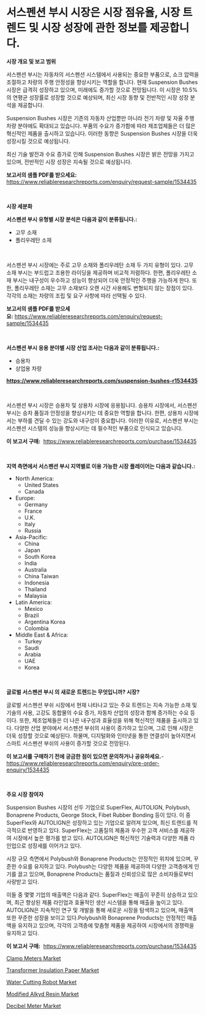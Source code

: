<p><h1>서스펜션 부시 시장은 시장 점유율, 시장 트렌드 및 시장 성장에 관한 정보를 제공합니다.</h1></p><p><strong>시장 개요 및 보고 범위</strong></p>
<p><p>서스펜션 부시는 자동차의 서스펜션 시스템에서 사용되는 중요한 부품으로, 쇼크 압력을 조절하고 차량의 주행 안정성을 향상시키는 역할을 합니다. 현재 Suspension Bushes 시장은 급격히 성장하고 있으며, 미래에도 증가할 것으로 전망됩니다. 이 시장은 10.5%의 연평균 성장률로 성장할 것으로 예상되며, 최신 시장 동향 및 전반적인 시장 성장 분석을 제공합니다.</p><p>Suspension Bushes 시장은 기존의 자동차 산업뿐만 아니라 전기 차량 및 자율 주행 차량 분야에도 확대되고 있습니다. 부품의 수요가 증가함에 따라 제조업체들은 더 많은 혁신적인 제품을 출시하고 있습니다. 이러한 동향은 Suspension Bushes 시장을 더욱 성장시킬 것으로 예상됩니다.</p><p>최신 기술 발전과 수요 증가로 인해 Suspension Bushes 시장은 밝은 전망을 가지고 있으며, 전반적인 시장 성장은 지속될 것으로 예상됩니다.</p></p>
<p><strong>보고서의 샘플 PDF를 받으세요:</strong> <a href="https://www.reliableresearchreports.com/enquiry/request-sample/1534435">https://www.reliableresearchreports.com/enquiry/request-sample/1534435</a></p>
<p>&nbsp;</p>
<p><strong>시장 세분화</strong></p>
<p><strong>서스펜션 부시 유형별 시장 분석은 다음과 같이 분류됩니다.:</strong></p>
<p><ul><li>고무 소재</li><li>폴리우레탄 소재</li></ul></p>
<p>&nbsp;</p>
<p><p>서스펜션 부시 시장에는 주로 고무 소재와 폴리우레탄 소재 두 가지 유형이 있다. 고무 소재 부시는 부드럽고 조용한 라이딩을 제공하며 비교적 저렴하다. 한편, 폴리우레탄 소재 부시는 내구성이 우수하고 성능이 향상되어 더욱 안정적인 주행을 가능하게 한다. 또한, 폴리우레탄 소재는 고무 소재보다 오랜 시간 사용해도 변형되지 않는 장점이 있다. 각각의 소재는 차량의 조립 및 요구 사항에 따라 선택될 수 있다.</p></p>
<p><strong>보고서의 샘플 PDF를 받으세요:</strong>&nbsp;<a href="https://www.reliableresearchreports.com/enquiry/request-sample/1534435">https://www.reliableresearchreports.com/enquiry/request-sample/1534435</a></p>
<p>&nbsp;</p>
<p><strong> 서스펜션 부시 응용 분야별 시장 산업 조사는 다음과 같이 분류됩니다.:</strong></p>
<p><ul><li>승용차</li><li>상업용 차량</li></ul></p>
<p><strong><a href="https://www.reliableresearchreports.com/suspension-bushes-r1534435">https://www.reliableresearchreports.com/suspension-bushes-r1534435</a></strong></p>
<p>&nbsp;</p>
<p><p>서스펜션 부시 시장은 승용차 및 상용차 시장에 응용됩니다. 승용차 시장에서, 서스펜션 부시는 승차 품질과 안정성을 향상시키는 데 중요한 역할을 합니다. 한편, 상용차 시장에서는 부하를 견딜 수 있는 강도와 내구성이 중요합니다. 이러한 이유로, 서스펜션 부시는 서스펜션 시스템의 성능을 향상시키는 데 필수적인 부품으로 인식되고 있습니다.</p></p>
<p><strong>이 보고서 구매:</strong>&nbsp; <a href="https://www.reliableresearchreports.com/purchase/1534435">https://www.reliableresearchreports.com/purchase/1534435</a></p>
<p>&nbsp;</p>
<p><strong>지역 측면에서 서스펜션 부시 지역별로 이용 가능한 시장 플레이어는 다음과 같습니다.:</strong></p>
<p><ul>
    <li>
        North America:
        <ul>
            <li>United States</li>
            <li>Canada</li>
        </ul>
    </li>
    <li>
        Europe:
        <ul>
            <li>Germany</li>
            <li>France</li>
            <li>U.K.</li>
            <li>Italy</li>
            <li>Russia</li>
        </ul>
    </li>
    <li>
        Asia-Pacific:
        <ul>
            <li>China</li>
            <li>Japan</li>
            <li>South Korea</li>
            <li>India</li>
            <li>Australia</li>
            <li>China Taiwan</li>
            <li>Indonesia</li>
            <li>Thailand</li>
            <li>Malaysia</li>
        </ul>
    </li>
    <li>
        Latin America:
        <ul>
            <li>Mexico</li>
            <li>Brazil</li>
            <li>Argentina Korea</li>
            <li>Colombia</li>
        </ul>
    </li>
    <li>
        Middle East & Africa:
        <ul>
            <li>Turkey</li>
            <li>Saudi</li>
            <li>Arabia</li>
            <li>UAE</li>
            <li>Korea</li>
        </ul>
    </li>
    </ul></p>
<p>&nbsp;</p>
<p><strong>글로벌 서스펜션 부시 의 새로운 트렌드는 무엇입니까? 시장?</strong></p>
<p><p>글로벌 서스펜션 부쉬 시장에서 현재 나타나고 있는 주요 트렌드는 지속 가능한 소재 및 기술의 사용, 고강도 동합물의 수요 증가, 자동차 산업의 성장과 함께 증가하는 수요 등이다. 또한, 제조업체들은 더 나은 내구성과 효율성을 위해 혁신적인 제품을 출시하고 있다. 다양한 산업 분야에서 서스펜션 부쉬의 사용이 증가하고 있으며, 그로 인해 시장은 더욱 성장할 것으로 예상된다. 하물며, 디지털화와 인터넷을 통한 연결성이 높아지면서 스마트 서스펜션 부쉬의 사용이 증가할 것으로 전망된다.</p></p>
<p><strong>이 보고서를 구매하기 전에 궁금한 점이 있으면 문의하거나 공유하세요.</strong>- <a href="https://www.reliableresearchreports.com/enquiry/pre-order-enquiry/1534435">https://www.reliableresearchreports.com/enquiry/pre-order-enquiry/1534435</a></p>
<p>&nbsp;</p>
<p><strong>주요 시장 참여자</strong></p>
<p><p>Suspension Bushes 시장의 선두 기업으로 SuperFlex, AUTOLIGN, Polybush, Bonaprene Products, George Stock, Fibet Rubber Bonding 등이 있다. 이 중 SuperFlex와 AUTOLIGN은 성장하고 있는 기업으로 알려져 있으며, 최신 트렌드를 적극적으로 반영하고 있다. SuperFlex는 고품질의 제품과 우수한 고객 서비스를 제공하여 시장에서 높은 평가를 받고 있다. AUTOLIGN은 혁신적인 기술력과 다양한 제품 라인업으로 성장세를 이어가고 있다.</p><p>시장 규모 측면에서 Polybush와 Bonaprene Products는 안정적인 위치에 있으며, 꾸준한 수요를 유지하고 있다. Polybush는 다양한 제품을 제공하여 다양한 고객층에게 인기를 끌고 있으며, Bonaprene Products는 품질과 신뢰성으로 많은 소비자들로부터 사랑받고 있다.</p><p>이들 중 몇몇 기업의 매출액은 다음과 같다. SuperFlex는 매출이 꾸준히 상승하고 있으며, 최근 향상된 제품 라인업과 효율적인 생산 시스템을 통해 매출을 높이고 있다. AUTOLIGN은 지속적인 연구 및 개발을 통해 새로운 시장을 탐색하고 있으며, 매출액 또한 꾸준한 성장을 보이고 있다.Polybush와 Bonaprene Products는 안정적인 매출액을 유지하고 있으며, 각각의 고객층에 맞춤형 제품을 제공하여 시장에서의 경쟁력을 유지하고 있다.</p></p>
<p><strong>이 보고서 구매:</strong>&nbsp;&nbsp;<a href="https://www.reliableresearchreports.com/purchase/1534435">https://www.reliableresearchreports.com/purchase/1534435</a></p>
<p><p><a href="https://view.publitas.com/reportprime-1/clamp-meters-market-size-market-share-and-global-market-analysis-report-2024-2031/">Clamp Meters Market</a></p><p><a href="https://rainy-horn-d69.notion.site/Transformer-Insulation-Paper-Market-Analysis-Examines-its-Scope-on-Growth-Opportunities-and-Forecas-0fdf3763bf2b44d99b93f01dec6d9d6f">Transformer Insulation Paper Market</a></p><p><a href="https://www.linkedin.com/pulse/water-cutting-robot-market-challenges-opportunities-growth-fjfwf?trackingId=ErlVGDUrZYGX33RcQZuQYQ%3D%3D">Water Cutting Robot Market</a></p><p><a href="https://issuu.com/reportprime-2/docs/modified-alkyd-resin-market-size-2030.pptx">Modified Alkyd Resin Market</a></p><p><a href="https://view.publitas.com/reportprime-1/decibel-meter-market-share-market-new-trends-analysis-report-by-type-by-application-by-end-use-by-region-and-segment-forecasts-2024-2031/">Decibel Meter Market</a></p></p>